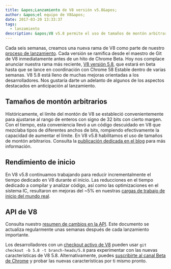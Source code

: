 ```yaml
---
title: &apos;Lanzamiento de V8 versión v5.8&apos;
author: &apos;el equipo de V8&apos;
date: 2017-03-20 13:33:37
tags:
  - lanzamiento
description: &apos;V8 v5.8 permite el uso de tamaños de montón arbitrarios y mejora el rendimiento de inicio.&apos;
---
```

Cada seis semanas, creamos una nueva rama de V8 como parte de nuestro [proceso de lanzamiento](/docs/release-process). Cada versión se ramifica desde el maestro de Git de V8 inmediatamente antes de un hito de Chrome Beta. Hoy nos complace anunciar nuestra rama más reciente, [V8 versión 5.8](https://chromium.googlesource.com/v8/v8.git/+log/branch-heads/5.8), que estará en beta hasta que se lance en coordinación con Chrome 58 Estable dentro de varias semanas. V8 5.8 está lleno de muchas mejoras orientadas a los desarrolladores. Nos gustaría darte un adelanto de algunos de los aspectos destacados en anticipación al lanzamiento.

<!--truncate-->
## Tamaños de montón arbitrarios

Históricamente, el límite del montón de V8 se estableció convenientemente para ajustarse al rango de enteros con signo de 32 bits con cierto margen. Con el tiempo, esta conveniencia llevó a un código descuidado en V8 que mezclaba tipos de diferentes anchos de bits, rompiendo efectivamente la capacidad de aumentar el límite. En V8 v5.8 habilitamos el uso de tamaños de montón arbitrarios. Consulta la [publicación dedicada en el blog](/blog/heap-size-limit) para más información.

## Rendimiento de inicio

En V8 v5.8 continuamos trabajando para reducir incrementalmente el tiempo dedicado en V8 durante el inicio. Las reducciones en el tiempo dedicado a compilar y analizar código, así como las optimizaciones en el sistema IC, resultaron en mejoras del ~5% en nuestras [cargas de trabajo de inicio del mundo real](/blog/real-world-performance).

## API de V8

Consulta nuestro [resumen de cambios en la API](https://docs.google.com/document/d/1g8JFi8T_oAE_7uAri7Njtig7fKaPDfotU6huOa1alds/edit). Este documento se actualiza regularmente unas semanas después de cada lanzamiento importante.

Los desarrolladores con un [checkout activo de V8](/docs/source-code#using-git) pueden usar `git checkout -b 5.8 -t branch-heads/5.8` para experimentar con las nuevas características de V8 5.8. Alternativamente, puedes [suscribirte al canal Beta de Chrome](https://www.google.com/chrome/browser/beta.html) y probar las nuevas características por ti mismo pronto.
